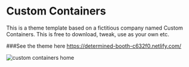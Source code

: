 # Custom Containers
This is a theme template based on a fictitious company named Custom Containers. This is free to download, tweak, use as your own etc.

###See the theme here
<a href="https://determined-booth-c632f0.netlify.com/">https://determined-booth-c632f0.netlify.com/</a>

![custom containers home](https://cloud.githubusercontent.com/assets/8207804/15567441/41a478d4-22db-11e6-9448-16d9a7812208.png)
